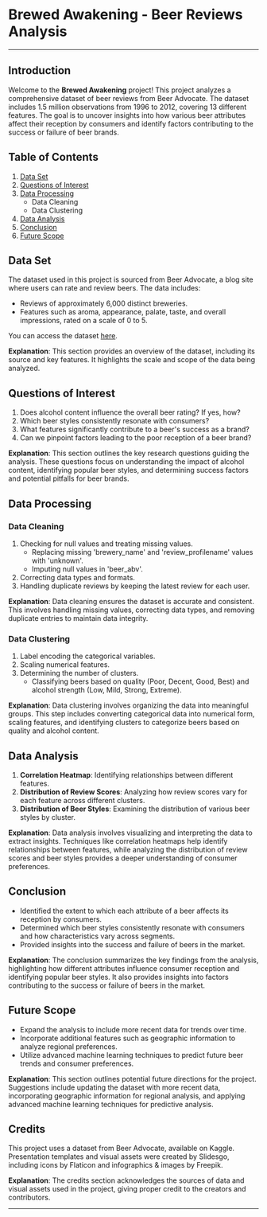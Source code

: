 

# Brewed Awakening - Beer Reviews Analysis
---
## Introduction

Welcome to the **Brewed Awakening** project! This project analyzes a comprehensive dataset of beer reviews from Beer Advocate. The dataset includes 1.5 million observations from 1996 to 2012, covering 13 different features. The goal is to uncover insights into how various beer attributes affect their reception by consumers and identify factors contributing to the success or failure of beer brands.

## Table of Contents

1. [Data Set](#data-set)
2. [Questions of Interest](#questions-of-interest)
3. [Data Processing](#data-processing)
   - Data Cleaning
   - Data Clustering
4. [Data Analysis](#data-analysis)
5. [Conclusion](#conclusion)
6. [Future Scope](#future-scope)

## Data Set

The dataset used in this project is sourced from Beer Advocate, a blog site where users can rate and review beers. The data includes:
- Reviews of approximately 6,000 distinct breweries.
- Features such as aroma, appearance, palate, taste, and overall impressions, rated on a scale of 0 to 5.

You can access the dataset [here](https://www.kaggle.com/datasets/thedevastator/1-5-million-beer-reviews-from-beer-advocate/data).

**Explanation**: This section provides an overview of the dataset, including its source and key features. It highlights the scale and scope of the data being analyzed.

## Questions of Interest

1. Does alcohol content influence the overall beer rating? If yes, how?
2. Which beer styles consistently resonate with consumers?
3. What features significantly contribute to a beer's success as a brand?
4. Can we pinpoint factors leading to the poor reception of a beer brand?

**Explanation**: This section outlines the key research questions guiding the analysis. These questions focus on understanding the impact of alcohol content, identifying popular beer styles, and determining success factors and potential pitfalls for beer brands.

## Data Processing

### Data Cleaning

1. Checking for null values and treating missing values.
   - Replacing missing 'brewery_name' and 'review_profilename' values with 'unknown'.
   - Imputing null values in 'beer_abv'.
2. Correcting data types and formats.
3. Handling duplicate reviews by keeping the latest review for each user.

**Explanation**: Data cleaning ensures the dataset is accurate and consistent. This involves handling missing values, correcting data types, and removing duplicate entries to maintain data integrity.

### Data Clustering

1. Label encoding the categorical variables.
2. Scaling numerical features.
3. Determining the number of clusters.
   - Classifying beers based on quality (Poor, Decent, Good, Best) and alcohol strength (Low, Mild, Strong, Extreme).

**Explanation**: Data clustering involves organizing the data into meaningful groups. This step includes converting categorical data into numerical form, scaling features, and identifying clusters to categorize beers based on quality and alcohol content.

## Data Analysis

1. **Correlation Heatmap**: Identifying relationships between different features.
2. **Distribution of Review Scores**: Analyzing how review scores vary for each feature across different clusters.
3. **Distribution of Beer Styles**: Examining the distribution of various beer styles by cluster.

**Explanation**: Data analysis involves visualizing and interpreting the data to extract insights. Techniques like correlation heatmaps help identify relationships between features, while analyzing the distribution of review scores and beer styles provides a deeper understanding of consumer preferences.

## Conclusion

- Identified the extent to which each attribute of a beer affects its reception by consumers.
- Determined which beer styles consistently resonate with consumers and how characteristics vary across segments.
- Provided insights into the success and failure of beers in the market.

**Explanation**: The conclusion summarizes the key findings from the analysis, highlighting how different attributes influence consumer reception and identifying popular beer styles. It also provides insights into factors contributing to the success or failure of beers in the market.

## Future Scope

- Expand the analysis to include more recent data for trends over time.
- Incorporate additional features such as geographic information to analyze regional preferences.
- Utilize advanced machine learning techniques to predict future beer trends and consumer preferences.

**Explanation**: This section outlines potential future directions for the project. Suggestions include updating the dataset with more recent data, incorporating geographic information for regional analysis, and applying advanced machine learning techniques for predictive analysis.

## Credits

This project uses a dataset from Beer Advocate, available on Kaggle. Presentation templates and visual assets were created by Slidesgo, including icons by Flaticon and infographics & images by Freepik.

**Explanation**: The credits section acknowledges the sources of data and visual assets used in the project, giving proper credit to the creators and contributors.

---
